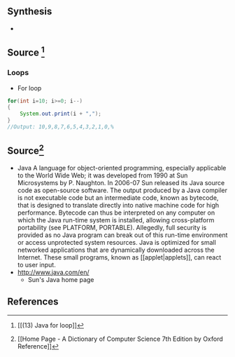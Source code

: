 ## Synthesis
- 
## Source [^1]
### Loops
- For loop
```Java
for(int i=10; i>=0; i--) 
{
	System.out.print(i + ",");
}
//Output: 10,9,8,7,6,5,4,3,2,1,0,%  
```

## Source[^2]
- Java A language for object-oriented programming, especially applicable to the World Wide Web; it was developed from 1990 at Sun Microsystems by P. Naughton. In 2006-07 Sun released its Java source code as open-source software. The output produced by a Java compiler is not executable code but an intermediate code, known as bytecode, that is designed to translate directly into native machine code for high performance. Bytecode can thus be interpreted on any computer on which the Java run-time system is installed, allowing cross-platform portability (see PLATFORM, PORTABLE). Allegedly, full security is provided as no Java program can break out of this run-time environment or access unprotected system resources. Java is optimized for small networked applications that are dynamically downloaded across the Internet. These small programs, known as [[applet|applets]], can react to user input.
- http://www.java.com/en/
	- Sun's Java home page

## References
[^1]: [[(13) Java for loop]]
[^2]: [[Home Page - A Dictionary of Computer Science 7th Edition by Oxford Reference]]